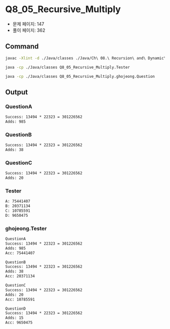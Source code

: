 # Q8_05_Recursive_Multiply

- 문제 페이지: 147
- 풀이 페이지: 362

## Command

```sh
javac -Xlint -d ./Java/classes ./Java/Ch\ 08.\ Recursion\ and\ Dynamic\ Programming/Q8_05_Recursive_Multiply/**/*.java

java -cp ./Java/classes Q8_05_Recursive_Multiply.Tester

java -cp ./Java/classes Q8_05_Recursive_Multiply.ghojeong.Question
```

## Output

### QuestionA

```txt
Success: 13494 * 22323 = 301226562
Adds: 985
```

### QuestionB

```txt
Success: 13494 * 22323 = 301226562
Adds: 38
```

### QuestionC

```txt
Success: 13494 * 22323 = 301226562
Adds: 20
```

### Tester

```txt
A: 75441407
B: 20371134
C: 10785591
D: 9650475
```

### ghojeong.Tester

```txt
QuestionA
Success: 13494 * 22323 = 301226562
Adds: 985
Acc: 75441407

QuestionB
Success: 13494 * 22323 = 301226562
Adds: 38
Acc: 20371134

QuestionC
Success: 13494 * 22323 = 301226562
Adds: 20
Acc: 10785591

QuestionD
Success: 13494 * 22323 = 301226562
Adds: 15
Acc: 9650475
```
